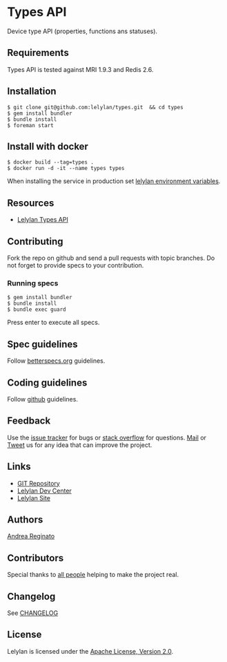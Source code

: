 # Types API

Device type API (properties, functions ans statuses).


## Requirements

Types API is tested against MRI 1.9.3 and Redis 2.6.


## Installation 
 
    $ git clone git@github.com:lelylan/types.git  && cd types
    $ gem install bundler
    $ bundle install 
    $ foreman start

## Install with docker

    $ docker build --tag=types .
    $ docker run -d -it --name types types

When installing the service in production set [lelylan environment variables](https://github.com/lelylan/lelylan/blob/master/README.md#production).


## Resources

* [Lelylan Types API](http://dev.lelylan.com/api#api-type)


## Contributing

Fork the repo on github and send a pull requests with topic branches. Do not forget to
provide specs to your contribution.


### Running specs

	$ gem install bundler
    $ bundle install 
    $ bundle exec guard

Press enter to execute all specs.

## Spec guidelines

Follow [betterspecs.org](http://betterspecs.org) guidelines.


## Coding guidelines

Follow [github](https://github.com/styleguide/) guidelines.


## Feedback

Use the [issue tracker](http://github.com/lelylan/types/issues) for bugs or [stack overflow](http://stackoverflow.com/questions/tagged/lelylan) for questions.
[Mail](mailto:dev@lelylan.com) or [Tweet](http://twitter.com/lelylan) us for any idea that can improve the project.


## Links

* [GIT Repository](http://github.com/lelylan/types)
* [Lelylan Dev Center](http://dev.lelylan.com)
* [Lelylan Site](http://lelylan.com)


## Authors

[Andrea Reginato](https://www.linkedin.com/in/andreareginato)


## Contributors

Special thanks to [all people](https://github.com/lelylan/types/graphs/contributors) helping to make the project real.


## Changelog

See [CHANGELOG](https://github.com/lelylan/types/blob/master/CHANGELOG.md)


## License

Lelylan is licensed under the [Apache License, Version 2.0](http://www.apache.org/licenses/LICENSE-2.0).
